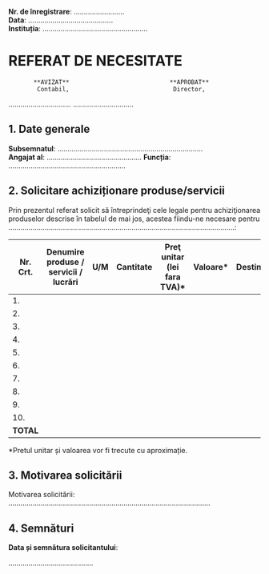 **Nr. de înregistrare**: .........................  
**Data**: ..........................................  
**Instituția**: ....................................................

# REFERAT DE NECESITATE

           **AVIZAT**                            **APROBAT**  
            Contabil,                             Director,  
...............................     ..............................
                     
## 1. Date generale

**Subsemnatul**: ........................................................................  
**Angajat al**: ...............................................
**Funcția**: ..........................................................  

## 2. Solicitare achiziționare produse/servicii

Prin prezentul referat solicit să întreprindeţi cele legale pentru achiziţionarea produselor descrise în tabelul de mai jos, acestea fiindu-ne necesare pentru ................................................................................................................:

| Nr. Crt. | Denumire produse / servicii / lucrări | U/M | Cantitate | Preţ unitar (lei fara TVA)* | Valoare* | Destinaţia |
|----------|---------------------------------------|-----|-----------|-----------------------------|---------|------------|
| 1.       |                                       |     |           |                             |         |            |
| 2.       |                                       |     |           |                             |         |            |
| 3.       |                                       |     |           |                             |         |            |
| 4.       |                                       |                                       |           |                             |         |            |
| 5.       |                                       |     |           |                             |         |            |
| 6.       |                                       |     |           |                             |         |            |
| 7.       |                                       |     |           |                             |         |            |
| 8.       |                                       |     |           |                             |         |            |
| 9.       |                                       |     |           |                             |         |            |
| 10.      |                                       |     |           |                             |         |            |
| **TOTAL**|                                       |     |           |                             |         |            |

*Pretul unitar și valoarea vor fi trecute cu aproximație.

## 3. Motivarea solicitării

Motivarea solicitării: ……………………………………………………………………………………….

## 4. Semnături

**Data și semnătura solicitantului**:

..........................................
